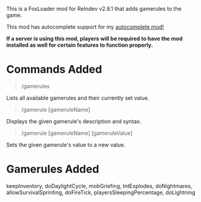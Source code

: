 This is a FoxLoader mod for ReIndev v2.8.1 that adds gamerules to the game.

This mod has autocomplete support for my [autocomplete mod!](https://github.com/jelliedbanana/ReIndev-CommandAutocomplete)

**If a server is using this mod, players will be required to have the mod installed as well for certain features to function properly.**

# Commands Added
> /gamerules

Lists all available gamerules and their currently set value.

> /gamerule [gameruleName]

Displays the given gamerule's description and syntax.

> /gamerule [gameruleName] [gameruleValue]

Sets the given gamerule's value to a new value.

# Gamerules Added
keepInventory, doDaylightCycle, mobGriefing, tntExplodes, doNightmares, allowSurvivalSprinting, doFireTick, playersSleepingPercentage, doLightning
